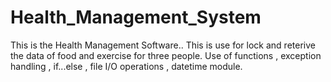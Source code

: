 # Health_Management_System
This is the Health Management Software..
This is use for lock and reterive the data of food and exercise for three people.
Use of functions , exception handling , if...else , file I/O operations , datetime module.
